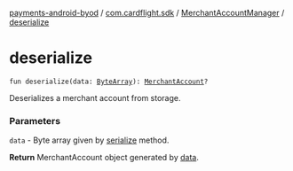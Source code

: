 [payments-android-byod](../../index.md) / [com.cardflight.sdk](../index.md) / [MerchantAccountManager](index.md) / [deserialize](./deserialize.md)

# deserialize

`fun deserialize(data: `[`ByteArray`](https://kotlinlang.org/api/latest/jvm/stdlib/kotlin/-byte-array/index.html)`): `[`MerchantAccount`](../../com.cardflight.sdk.core/-merchant-account/index.md)`?`

Deserializes a merchant account from storage.

### Parameters

`data` - Byte array given by [serialize](serialize.md) method.

**Return**
MerchantAccount object generated by [data](deserialize.md#com.cardflight.sdk.MerchantAccountManager$deserialize(kotlin.ByteArray)/data).

